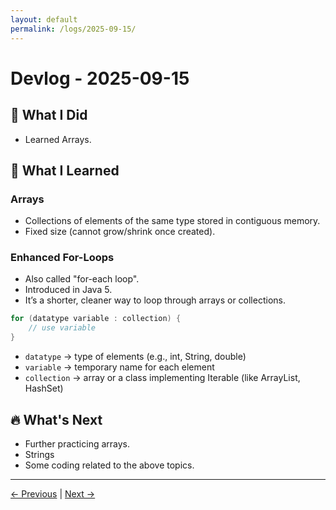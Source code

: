 ```yaml
---
layout: default
permalink: /logs/2025-09-15/
---
```


# Devlog - 2025-09-15

## 🚀 What I Did

- Learned Arrays.

## 🧠 What I Learned

### Arrays

- Collections of elements of the same type stored in contiguous memory.
- Fixed size (cannot grow/shrink once created).

### Enhanced For-Loops

- Also called "for-each loop".
- Introduced in Java 5.
- It’s a shorter, cleaner way to loop through arrays or collections.

```Java
for (datatype variable : collection) {
    // use variable
}
```

- `datatype` → type of elements (e.g., int, String, double)
- `variable` → temporary name for each element
- `collection` → array or a class implementing Iterable (like ArrayList, HashSet)

## 🔥 What's Next

- Further practicing arrays.
- Strings
- Some coding related to the above topics.

---

[← Previous]({{site.baseurl}}/logs/2025-09-14/) | [Next →]({{site.baseurl}}/logs/2025-09-16/)
